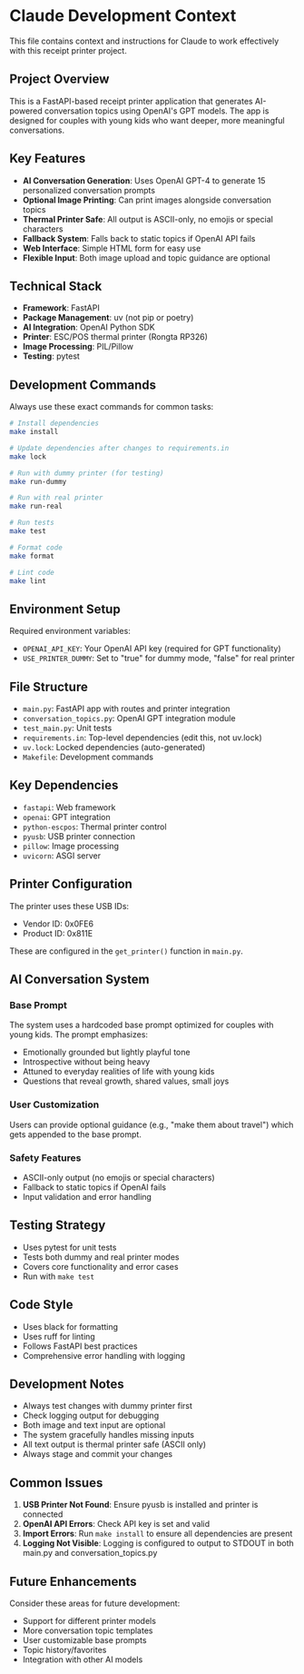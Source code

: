 # Claude Development Context

This file contains context and instructions for Claude to work effectively with this receipt printer project.

## Project Overview

This is a FastAPI-based receipt printer application that generates AI-powered conversation topics using OpenAI's GPT models. The app is designed for couples with young kids who want deeper, more meaningful conversations.

## Key Features

- **AI Conversation Generation**: Uses OpenAI GPT-4 to generate 15 personalized conversation prompts
- **Optional Image Printing**: Can print images alongside conversation topics
- **Thermal Printer Safe**: All output is ASCII-only, no emojis or special characters
- **Fallback System**: Falls back to static topics if OpenAI API fails
- **Web Interface**: Simple HTML form for easy use
- **Flexible Input**: Both image upload and topic guidance are optional

## Technical Stack

- **Framework**: FastAPI
- **Package Management**: uv (not pip or poetry)
- **AI Integration**: OpenAI Python SDK
- **Printer**: ESC/POS thermal printer (Rongta RP326)
- **Image Processing**: PIL/Pillow
- **Testing**: pytest

## Development Commands

Always use these exact commands for common tasks:

```bash
# Install dependencies
make install

# Update dependencies after changes to requirements.in
make lock

# Run with dummy printer (for testing)
make run-dummy

# Run with real printer
make run-real

# Run tests
make test

# Format code
make format

# Lint code
make lint
```

## Environment Setup

Required environment variables:
- `OPENAI_API_KEY`: Your OpenAI API key (required for GPT functionality)
- `USE_PRINTER_DUMMY`: Set to "true" for dummy mode, "false" for real printer

## File Structure

- `main.py`: FastAPI app with routes and printer integration
- `conversation_topics.py`: OpenAI GPT integration module
- `test_main.py`: Unit tests
- `requirements.in`: Top-level dependencies (edit this, not uv.lock)
- `uv.lock`: Locked dependencies (auto-generated)
- `Makefile`: Development commands

## Key Dependencies

- `fastapi`: Web framework
- `openai`: GPT integration
- `python-escpos`: Thermal printer control
- `pyusb`: USB printer connection
- `pillow`: Image processing
- `uvicorn`: ASGI server

## Printer Configuration

The printer uses these USB IDs:
- Vendor ID: 0x0FE6
- Product ID: 0x811E

These are configured in the `get_printer()` function in `main.py`.

## AI Conversation System

### Base Prompt
The system uses a hardcoded base prompt optimized for couples with young kids. The prompt emphasizes:
- Emotionally grounded but lightly playful tone
- Introspective without being heavy
- Attuned to everyday realities of life with young kids
- Questions that reveal growth, shared values, small joys

### User Customization
Users can provide optional guidance (e.g., "make them about travel") which gets appended to the base prompt.

### Safety Features
- ASCII-only output (no emojis or special characters)
- Fallback to static topics if OpenAI fails
- Input validation and error handling

## Testing Strategy

- Uses pytest for unit tests
- Tests both dummy and real printer modes
- Covers core functionality and error cases
- Run with `make test`

## Code Style

- Uses black for formatting
- Uses ruff for linting
- Follows FastAPI best practices
- Comprehensive error handling with logging

## Development Notes

- Always test changes with dummy printer first
- Check logging output for debugging
- Both image and text input are optional
- The system gracefully handles missing inputs
- All text output is thermal printer safe (ASCII only)
- Always stage and commit your changes

## Common Issues

1. **USB Printer Not Found**: Ensure pyusb is installed and printer is connected
2. **OpenAI API Errors**: Check API key is set and valid
3. **Import Errors**: Run `make install` to ensure all dependencies are present
4. **Logging Not Visible**: Logging is configured to output to STDOUT in both main.py and conversation_topics.py

## Future Enhancements

Consider these areas for future development:
- Support for different printer models
- More conversation topic templates
- User customizable base prompts
- Topic history/favorites
- Integration with other AI models
